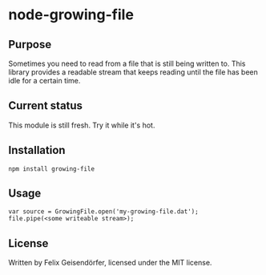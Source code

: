 # node-growing-file

## Purpose

Sometimes you need to read from a file that is still being written to. This
library provides a readable stream that keeps reading until the file has
been idle for a certain time.

## Current status

This module is still fresh. Try it while it's hot.

## Installation

    npm install growing-file

## Usage

    var source = GrowingFile.open('my-growing-file.dat');
    file.pipe(<some writeable stream>);

## License

Written by Felix Geisendörfer, licensed under the MIT license.

